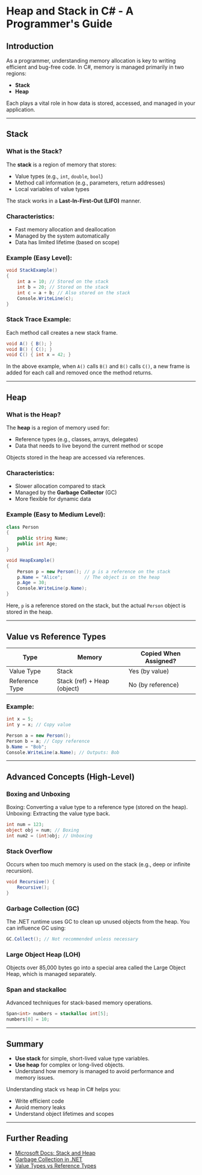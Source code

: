 # Heap and Stack in C# - A Programmer's Guide

## Introduction

As a programmer, understanding memory allocation is key to writing efficient and bug-free code. In C#, memory is managed primarily in two regions:

- **Stack**
- **Heap**

Each plays a vital role in how data is stored, accessed, and managed in your application.

---

## Stack

### What is the Stack?

The **stack** is a region of memory that stores:

- Value types (e.g., `int`, `double`, `bool`)
- Method call information (e.g., parameters, return addresses)
- Local variables of value types

The stack works in a **Last-In-First-Out (LIFO)** manner.

### Characteristics:

- Fast memory allocation and deallocation
- Managed by the system automatically
- Data has limited lifetime (based on scope)

### Example (Easy Level):

```csharp
void StackExample()
{
    int a = 10; // Stored on the stack
    int b = 20; // Stored on the stack
    int c = a + b; // Also stored on the stack
    Console.WriteLine(c);
}
```

### Stack Trace Example:

Each method call creates a new stack frame.

```csharp
void A() { B(); }
void B() { C(); }
void C() { int x = 42; }
```

In the above example, when `A()` calls `B()` and `B()` calls `C()`, a new frame is added for each call and removed once the method returns.

---

## Heap

### What is the Heap?

The **heap** is a region of memory used for:

- Reference types (e.g., classes, arrays, delegates)
- Data that needs to live beyond the current method or scope

Objects stored in the heap are accessed via references.

### Characteristics:

- Slower allocation compared to stack
- Managed by the **Garbage Collector** (GC)
- More flexible for dynamic data

### Example (Easy to Medium Level):

```csharp
class Person
{
    public string Name;
    public int Age;
}

void HeapExample()
{
    Person p = new Person(); // p is a reference on the stack
    p.Name = "Alice";        // The object is on the heap
    p.Age = 30;
    Console.WriteLine(p.Name);
}
```

Here, `p` is a reference stored on the stack, but the actual `Person` object is stored in the heap.

---

## Value vs Reference Types

| Type           | Memory                      | Copied When Assigned? |
| -------------- | --------------------------- | --------------------- |
| Value Type     | Stack                       | Yes (by value)        |
| Reference Type | Stack (ref) + Heap (object) | No (by reference)     |

### Example:

```csharp
int x = 5;
int y = x; // Copy value

Person a = new Person();
Person b = a; // Copy reference
b.Name = "Bob";
Console.WriteLine(a.Name); // Outputs: Bob
```

---

## Advanced Concepts (High-Level)

### Boxing and Unboxing

Boxing: Converting a value type to a reference type (stored on the heap).  
Unboxing: Extracting the value type back.

```csharp
int num = 123;
object obj = num; // Boxing
int num2 = (int)obj; // Unboxing
```

### Stack Overflow

Occurs when too much memory is used on the stack (e.g., deep or infinite recursion).

```csharp
void Recursive() {
    Recursive();
}
```

### Garbage Collection (GC)

The .NET runtime uses GC to clean up unused objects from the heap. You can influence GC using:

```csharp
GC.Collect(); // Not recommended unless necessary
```

### Large Object Heap (LOH)

Objects over 85,000 bytes go into a special area called the Large Object Heap, which is managed separately.

### Span and stackalloc

Advanced techniques for stack-based memory operations.

```csharp
Span<int> numbers = stackalloc int[5];
numbers[0] = 10;
```

---

## Summary

- **Use stack** for simple, short-lived value type variables.
- **Use heap** for complex or long-lived objects.
- Understand how memory is managed to avoid performance and memory issues.

Understanding stack vs heap in C# helps you:

- Write efficient code
- Avoid memory leaks
- Understand object lifetimes and scopes

---

## Further Reading

- [Microsoft Docs: Stack and Heap](https://learn.microsoft.com/en-us/dotnet/standard/memory-and-spans/)
- [Garbage Collection in .NET](https://learn.microsoft.com/en-us/dotnet/standard/garbage-collection/)
- [Value Types vs Reference Types](https://learn.microsoft.com/en-us/dotnet/csharp/programming-guide/types/)
